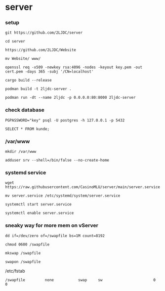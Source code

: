 # server

### setup
```
git https://github.com/2LJDC/server
```
```
cd server
```
```
https://github.com/2LJDC/Website
```
```
mv Website/ www/
```
```
openssl req -x509 -newkey rsa:4096 -nodes -keyout key.pem -out cert.pem -days 365 -subj '/CN=localhost'
```
```
cargo build --release
```
```
podman build -t 2ljdc-server .
```
```
podman run -dt --name 2ljdc -p 0.0.0.0:80:8000 2ljdc-server
```


### check database
```
PGPASSWORD="key" psql -U postgres -h 127.0.0.1 -p 5432
```
```
SELECT * FROM kunde;
```


### /var/www
```
mkdir /var/www
```
```
adduser srv --shell=/bin/false --no-create-home
```

### systemd service
```
wget https://raw.githubusercontent.com/CasinoMLU/server/main/server.service
```
```
mv server.service /etc/systemd/system/server.service
```
```
systemctl start server.service
```
```
systemctl enable server.service
```
### sneaky way for more mem on vServer
```
dd if=/dev/zero of=/swapfile bs=1M count=8192 
```
```
chmod 0600 /swapfile
```
```
mkswap /swapfile 
```
```
swapon /swapfile 
```
/etc/fstab 
```
/swapfile         none           swap     sw                       0    0
```
